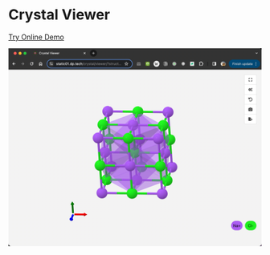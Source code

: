 # Crystal Viewer

[Try Online Demo](https://static01.dp.tech/crystal/viewer/?structure-url=https://openfiles.mlops.dp.tech/projects/luowf/48297ca1a5b8471a8a228265d07f34f5/1000041.cif&structure-format=cif)

![](screenshot.png)